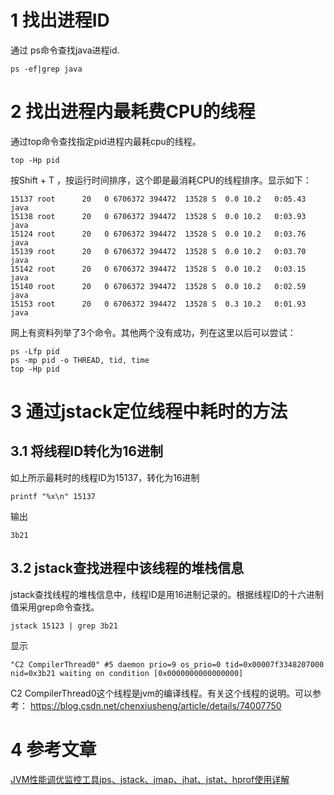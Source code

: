 1 找出进程ID
===

通过 ps命令查找java进程id.

```
ps -ef|grep java
```

2 找出进程内最耗费CPU的线程
===

通过top命令查找指定pid进程内最耗cpu的线程。

```
top -Hp pid
```

按Shift + T ，按运行时间排序，这个即是最消耗CPU的线程排序。显示如下：

```
15137 root      20   0 6706372 394472  13528 S  0.0 10.2   0:05.43 java                                                                                                                                                                                                      
15138 root      20   0 6706372 394472  13528 S  0.0 10.2   0:03.93 java                                                                                                                                                                                                      
15124 root      20   0 6706372 394472  13528 S  0.0 10.2   0:03.76 java                                                                                                                                                                                                      
15139 root      20   0 6706372 394472  13528 S  0.0 10.2   0:03.70 java                                                                                                                                                                                                      
15142 root      20   0 6706372 394472  13528 S  0.0 10.2   0:03.15 java                                                                                                                                                                                                      
15140 root      20   0 6706372 394472  13528 S  0.0 10.2   0:02.59 java                                                                                                                                                                                                      
15153 root      20   0 6706372 394472  13528 S  0.3 10.2   0:01.93 java    
```

网上有资料列举了3个命令。其他两个没有成功，列在这里以后可以尝试：

```
ps -Lfp pid
ps -mp pid -o THREAD, tid, time
top -Hp pid
```

3 通过jstack定位线程中耗时的方法
===


3.1 将线程ID转化为16进制
---

如上所示最耗时的线程ID为15137，转化为16进制

```
printf "%x\n" 15137
```

输出

```
3b21
```

3.2 jstack查找进程中该线程的堆栈信息
---

jstack查找线程的堆栈信息中，线程ID是用16进制记录的。根据线程ID的十六进制值采用grep命令查找。

```
jstack 15123 | grep 3b21
```

显示
```
"C2 CompilerThread0" #5 daemon prio=9 os_prio=0 tid=0x00007f3348207000 nid=0x3b21 waiting on condition [0x0000000000000000]
```

C2 CompilerThread0这个线程是jvm的编译线程。有关这个线程的说明。可以参考：
https://blog.csdn.net/chenxiusheng/article/details/74007750


4 参考文章
===

[JVM性能调优监控工具jps、jstack、jmap、jhat、jstat、hprof使用详解](https://blog.csdn.net/DragonAssassin/article/details/51010947)